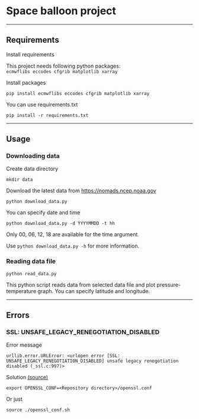 # Space balloon project

---

## Requirements

Install requirements

This project needs following python packages:  
`ecmwflibs eccodes cfgrib matplotlib xarray`

Install packages

```
pip install ecmwflibs eccodes cfgrib matplotlib xarray
```

You can use requirements.txt

```
pip install -r requirements.txt
```

---

## Usage

### Downloading data

Create data directory

```
mkdir data
```

Download the latest data from https://nomads.ncep.noaa.gov

```
python download_data.py
```

You can specify date and time

```
python download_data.py -d YYYYMMDD -t hh
```

Only 00, 06, 12, 18 are available for the time argument.

Use `python download_data.py -h` for more information.

### Reading data file

```
python read_data.py
```

This python script reads data from selected data file and plot pressure-temperature graph. You can specify latitude and longitude.

---

## Errors

### SSL: UNSAFE_LEGACY_RENEGOTIATION_DISABLED

Error message

```
urllib.error.URLError: <urlopen error [SSL: UNSAFE_LEGACY_RENEGOTIATION_DISABLED] unsafe legacy renegotiation disabled (_ssl.c:997)>
```

Solution [(source)](https://stackoverflow.com/a/72245418)

```
export OPENSSL_CONF=<Repository directory>/openssl.conf
```

Or just

```
source ./openssl_conf.sh
```
